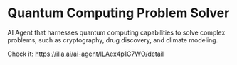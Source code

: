 # Quantum Computing Problem Solver

AI Agent that harnesses quantum computing capabilities to solve complex problems, such as cryptography, drug discovery, and climate modeling.

Check it: https://illa.ai/ai-agent/ILAex4p1C7WO/detail
